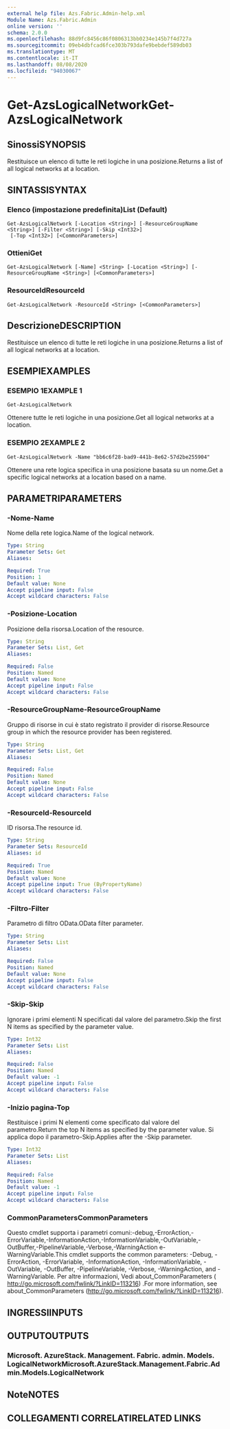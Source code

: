 ```yaml
---
external help file: Azs.Fabric.Admin-help.xml
Module Name: Azs.Fabric.Admin
online version: ''
schema: 2.0.0
ms.openlocfilehash: 88d9fc8456c86f0806313bb0234e145b7f4d727a
ms.sourcegitcommit: 09eb4dbfcad6fce303b793dafe9bebdef589db03
ms.translationtype: MT
ms.contentlocale: it-IT
ms.lasthandoff: 08/08/2020
ms.locfileid: "94030067"
---
```

# <span data-ttu-id="d0148-101">Get-AzsLogicalNetwork</span><span class="sxs-lookup"><span data-stu-id="d0148-101">Get-AzsLogicalNetwork</span></span>

## <span data-ttu-id="d0148-102">Sinossi</span><span class="sxs-lookup"><span data-stu-id="d0148-102">SYNOPSIS</span></span>
<span data-ttu-id="d0148-103">Restituisce un elenco di tutte le reti logiche in una posizione.</span><span class="sxs-lookup"><span data-stu-id="d0148-103">Returns a list of all logical networks at a location.</span></span>

## <span data-ttu-id="d0148-104">SINTASSI</span><span class="sxs-lookup"><span data-stu-id="d0148-104">SYNTAX</span></span>

### <span data-ttu-id="d0148-105">Elenco (impostazione predefinita)</span><span class="sxs-lookup"><span data-stu-id="d0148-105">List (Default)</span></span>
```
Get-AzsLogicalNetwork [-Location <String>] [-ResourceGroupName <String>] [-Filter <String>] [-Skip <Int32>]
 [-Top <Int32>] [<CommonParameters>]
```

### <span data-ttu-id="d0148-106">Ottieni</span><span class="sxs-lookup"><span data-stu-id="d0148-106">Get</span></span>
```
Get-AzsLogicalNetwork [-Name] <String> [-Location <String>] [-ResourceGroupName <String>] [<CommonParameters>]
```

### <span data-ttu-id="d0148-107">ResourceId</span><span class="sxs-lookup"><span data-stu-id="d0148-107">ResourceId</span></span>
```
Get-AzsLogicalNetwork -ResourceId <String> [<CommonParameters>]
```

## <span data-ttu-id="d0148-108">Descrizione</span><span class="sxs-lookup"><span data-stu-id="d0148-108">DESCRIPTION</span></span>
<span data-ttu-id="d0148-109">Restituisce un elenco di tutte le reti logiche in una posizione.</span><span class="sxs-lookup"><span data-stu-id="d0148-109">Returns a list of all logical networks at a location.</span></span>

## <span data-ttu-id="d0148-110">ESEMPI</span><span class="sxs-lookup"><span data-stu-id="d0148-110">EXAMPLES</span></span>

### <span data-ttu-id="d0148-111">ESEMPIO 1</span><span class="sxs-lookup"><span data-stu-id="d0148-111">EXAMPLE 1</span></span>
```
Get-AzsLogicalNetwork
```

<span data-ttu-id="d0148-112">Ottenere tutte le reti logiche in una posizione.</span><span class="sxs-lookup"><span data-stu-id="d0148-112">Get all logical networks at a location.</span></span>

### <span data-ttu-id="d0148-113">ESEMPIO 2</span><span class="sxs-lookup"><span data-stu-id="d0148-113">EXAMPLE 2</span></span>
```
Get-AzsLogicalNetwork -Name "bb6c6f28-bad9-441b-8e62-57d2be255904"
```

<span data-ttu-id="d0148-114">Ottenere una rete logica specifica in una posizione basata su un nome.</span><span class="sxs-lookup"><span data-stu-id="d0148-114">Get a specific logical networks at a location based on a name.</span></span>

## <span data-ttu-id="d0148-115">PARAMETRI</span><span class="sxs-lookup"><span data-stu-id="d0148-115">PARAMETERS</span></span>

### <span data-ttu-id="d0148-116">-Nome</span><span class="sxs-lookup"><span data-stu-id="d0148-116">-Name</span></span>
<span data-ttu-id="d0148-117">Nome della rete logica.</span><span class="sxs-lookup"><span data-stu-id="d0148-117">Name of the logical network.</span></span>

```yaml
Type: String
Parameter Sets: Get
Aliases:

Required: True
Position: 1
Default value: None
Accept pipeline input: False
Accept wildcard characters: False
```

### <span data-ttu-id="d0148-118">-Posizione</span><span class="sxs-lookup"><span data-stu-id="d0148-118">-Location</span></span>
<span data-ttu-id="d0148-119">Posizione della risorsa.</span><span class="sxs-lookup"><span data-stu-id="d0148-119">Location of the resource.</span></span>

```yaml
Type: String
Parameter Sets: List, Get
Aliases:

Required: False
Position: Named
Default value: None
Accept pipeline input: False
Accept wildcard characters: False
```

### <span data-ttu-id="d0148-120">-ResourceGroupName</span><span class="sxs-lookup"><span data-stu-id="d0148-120">-ResourceGroupName</span></span>
<span data-ttu-id="d0148-121">Gruppo di risorse in cui è stato registrato il provider di risorse.</span><span class="sxs-lookup"><span data-stu-id="d0148-121">Resource group in which the resource provider has been registered.</span></span>

```yaml
Type: String
Parameter Sets: List, Get
Aliases:

Required: False
Position: Named
Default value: None
Accept pipeline input: False
Accept wildcard characters: False
```

### <span data-ttu-id="d0148-122">-ResourceId</span><span class="sxs-lookup"><span data-stu-id="d0148-122">-ResourceId</span></span>
<span data-ttu-id="d0148-123">ID risorsa.</span><span class="sxs-lookup"><span data-stu-id="d0148-123">The resource id.</span></span>

```yaml
Type: String
Parameter Sets: ResourceId
Aliases: id

Required: True
Position: Named
Default value: None
Accept pipeline input: True (ByPropertyName)
Accept wildcard characters: False
```

### <span data-ttu-id="d0148-124">-Filtro</span><span class="sxs-lookup"><span data-stu-id="d0148-124">-Filter</span></span>
<span data-ttu-id="d0148-125">Parametro di filtro OData.</span><span class="sxs-lookup"><span data-stu-id="d0148-125">OData filter parameter.</span></span>

```yaml
Type: String
Parameter Sets: List
Aliases:

Required: False
Position: Named
Default value: None
Accept pipeline input: False
Accept wildcard characters: False
```

### <span data-ttu-id="d0148-126">-Skip</span><span class="sxs-lookup"><span data-stu-id="d0148-126">-Skip</span></span>
<span data-ttu-id="d0148-127">Ignorare i primi elementi N specificati dal valore del parametro.</span><span class="sxs-lookup"><span data-stu-id="d0148-127">Skip the first N items as specified by the parameter value.</span></span>

```yaml
Type: Int32
Parameter Sets: List
Aliases:

Required: False
Position: Named
Default value: -1
Accept pipeline input: False
Accept wildcard characters: False
```

### <span data-ttu-id="d0148-128">-Inizio pagina</span><span class="sxs-lookup"><span data-stu-id="d0148-128">-Top</span></span>
<span data-ttu-id="d0148-129">Restituisce i primi N elementi come specificato dal valore del parametro.</span><span class="sxs-lookup"><span data-stu-id="d0148-129">Return the top N items as specified by the parameter value.</span></span>
<span data-ttu-id="d0148-130">Si applica dopo il parametro-Skip.</span><span class="sxs-lookup"><span data-stu-id="d0148-130">Applies after the -Skip parameter.</span></span>

```yaml
Type: Int32
Parameter Sets: List
Aliases:

Required: False
Position: Named
Default value: -1
Accept pipeline input: False
Accept wildcard characters: False
```

### <span data-ttu-id="d0148-131">CommonParameters</span><span class="sxs-lookup"><span data-stu-id="d0148-131">CommonParameters</span></span>
<span data-ttu-id="d0148-132">Questo cmdlet supporta i parametri comuni:-debug,-ErrorAction,-ErrorVariable,-InformationAction,-InformationVariable,-OutVariable,-OutBuffer,-PipelineVariable,-Verbose,-WarningAction e-WarningVariable.</span><span class="sxs-lookup"><span data-stu-id="d0148-132">This cmdlet supports the common parameters: -Debug, -ErrorAction, -ErrorVariable, -InformationAction, -InformationVariable, -OutVariable, -OutBuffer, -PipelineVariable, -Verbose, -WarningAction, and -WarningVariable.</span></span> <span data-ttu-id="d0148-133">Per altre informazioni, Vedi about_CommonParameters ( http://go.microsoft.com/fwlink/?LinkID=113216) .</span><span class="sxs-lookup"><span data-stu-id="d0148-133">For more information, see about_CommonParameters (http://go.microsoft.com/fwlink/?LinkID=113216).</span></span>

## <span data-ttu-id="d0148-134">INGRESSI</span><span class="sxs-lookup"><span data-stu-id="d0148-134">INPUTS</span></span>

## <span data-ttu-id="d0148-135">OUTPUT</span><span class="sxs-lookup"><span data-stu-id="d0148-135">OUTPUTS</span></span>

### <span data-ttu-id="d0148-136">Microsoft. AzureStack. Management. Fabric. admin. Models. LogicalNetwork</span><span class="sxs-lookup"><span data-stu-id="d0148-136">Microsoft.AzureStack.Management.Fabric.Admin.Models.LogicalNetwork</span></span>

## <span data-ttu-id="d0148-137">Note</span><span class="sxs-lookup"><span data-stu-id="d0148-137">NOTES</span></span>

## <span data-ttu-id="d0148-138">COLLEGAMENTI CORRELATI</span><span class="sxs-lookup"><span data-stu-id="d0148-138">RELATED LINKS</span></span>
